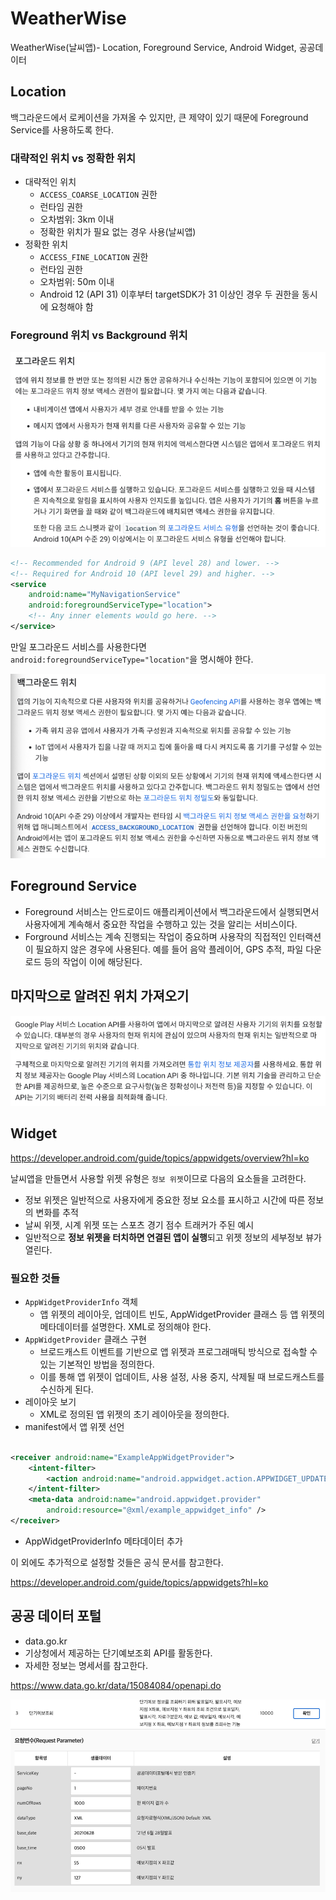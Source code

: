 # WeatherWise

WeatherWise(날씨앱)- Location, Foreground Service, Android Widget, 공공데이터

## Location

백그라운드에서 로케이션을 가져올 수 있지만, 큰 제약이 있기 때문에 Foreground Service를 사용하도록 한다.

### 대략적인 위치 vs 정확한 위치

- 대략적인 위치
  - `ACCESS_COARSE_LOCATION` 권한
  - 런타임 권한
  - 오차범위: 3km 이내
  - 정확한 위치가 필요 없는 경우 사용(날씨앱)
- 정확한 위치
  - `ACCESS_FINE_LOCATION` 권한
  - 런타임 권한
  - 오차범위: 50m 이내
  - Android 12 (API 31) 이후부터 targetSDK가 31 이상인 경우 두 권한을 동시에 요청해야 함

### Foreground 위치 vs Background 위치
![](.README_images/foreground_location.png)

```xml
<!-- Recommended for Android 9 (API level 28) and lower. -->
<!-- Required for Android 10 (API level 29) and higher. -->
<service
    android:name="MyNavigationService"
    android:foregroundServiceType="location">
    <!-- Any inner elements would go here. -->
</service>
```
만일 포그라운드 서비스를 사용한다면 `android:foregroundServiceType="location"`을 명시해야 한다.

![](.README_images/background_location.png)

## Foreground Service

- Foreground 서비스는 안드로이드 애플리케이션에서 백그라운드에서 실행되면서 사용자에게 계속해서 중요한 작업을 수행하고 있는 것을 알리는 서비스이다.
- Forground 서비스는 계속 진행되는 작업이 중요하며 사용작의 직접적인 인터랙션이 필요하지 않은 경우에 사용된다. 예를 들어 음악 플레이어, GPS 추적, 파일 다운로드
  등의 작업이 이에 해당된다.

## 마지막으로 알려진 위치 가져오기

![](.README_images/last_noti_location.png)



## Widget

https://developer.android.com/guide/topics/appwidgets/overview?hl=ko

날씨앱을 만들면서 사용할 위젯 유형은 `정보 위젯`이므로 다음의 요소들을 고려한다.

- 정보 위젯은 일반적으로 사용자에게 중요한 정보 요소를 표시하고 시간에 따른 정보의 변화를 추적
- 날씨 위젯, 시계 위젯 또는 스포츠 경기 점수 트래커가 주된 예시
- 일반적으로 **정보 위젯을 터치하면 연결된 앱이 실행**되고 위젯 정보의 세부정보 뷰가 열린다.

### 필요한 것들

- `AppWidgetProviderInfo` 객체
    - 앱 위젯의 레이아웃, 업데이트 빈도, AppWidgetProvider 클래스 등 앱 위젯의 메타데이터를 설명한다. XML로 정의해야 한다.
- `AppWidgetProvider` 클래스 구현
    - 브로드캐스트 이벤트를 기반으로 앱 위젯과 프로그래매틱 방식으로 접속할 수 있는 기본적인 방법을 정의한다.
    - 이를 통해 앱 위젯이 업데이트, 사용 설정, 사용 중지, 삭제될 때 브로드캐스트를 수신하게 된다.
- 레이아웃 보기
    - XML로 정의된 앱 위젯의 초기 레이아웃을 정의한다.
- manifest에서 앱 위젯 선언

```xml

<receiver android:name="ExampleAppWidgetProvider">
    <intent-filter>
        <action android:name="android.appwidget.action.APPWIDGET_UPDATE" />
    </intent-filter>
    <meta-data android:name="android.appwidget.provider"
        android:resource="@xml/example_appwidget_info" />
</receiver>
```

- AppWidgetProviderInfo 메타데이터 추가

이 외에도 추가적으로 설정할 것들은 공식 문서를 참고한다.

https://developer.android.com/guide/topics/appwidgets?hl=ko

## 공공 데이터 포털

- data.go.kr
- 기상청에서 제공하는 단기예보조회 API를 활동한다.
- 자세한 정보는 명세서를 참고한다.

https://www.data.go.kr/data/15084084/openapi.do

![](.README_images/open_api.png)

